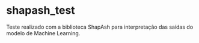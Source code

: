 # shapash_test
Teste realizado com a biblioteca ShapAsh para interpretação das saídas do modelo de Machine Learning.
